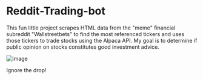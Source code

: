 # Reddit-Trading-bot
This fun little project scrapes HTML data from the "meme" financial subreddit "Wallstreetbets" to find the most referenced tickers and uses those tickers to trade stocks using the Alpaca API. My goal is to determine if public opinion on stocks constitutes good investment advice.

![image](https://github.com/user-attachments/assets/0af39dd3-6c66-4fe6-a1fb-125dd9fea891)

Ignore the drop!
